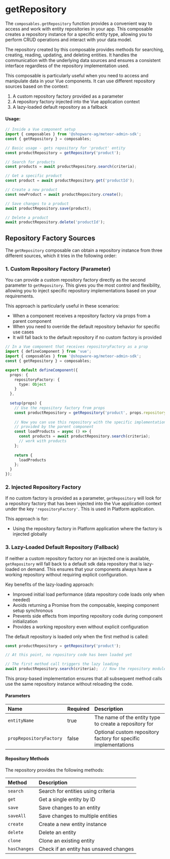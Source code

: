 # getRepository

The `composables.getRepository` function provides a convenient way to access and work with entity repositories in your app. This composable creates a repository instance for a specific entity type, allowing you to perform CRUD operations and interact with your data model.

The repository created by this composable provides methods for searching, creating, reading, updating, and deleting entities. It handles the communication with the underlying data sources and ensures a consistent interface regardless of the repository implementation used.

This composable is particularly useful when you need to access and manipulate data in your Vue components. It can use different repository sources based on the context:

1. A custom repository factory provided as a parameter
2. A repository factory injected into the Vue application context
3. A lazy-loaded default repository as a fallback

#### Usage:  
```ts
// Inside a Vue component setup
import { composables } from '@shopware-ag/meteor-admin-sdk';
const { getRepository } = composables;

// Basic usage - gets repository for 'product' entity
const productRepository = getRepository('product');

// Search for products
const products = await productRepository.search(criteria);

// Get a specific product
const product = await productRepository.get('productId');

// Create a new product
const newProduct = await productRepository.create();

// Save changes to a product
await productRepository.save(product);

// Delete a product
await productRepository.delete('productId');
```

## Repository Factory Sources

The `getRepository` composable can obtain a repository instance from three different sources, which it tries in the following order:

### 1. Custom Repository Factory (Parameter)

You can provide a custom repository factory directly as the second parameter to `getRepository`. This gives you the most control and flexibility, allowing you to inject specific repository implementations based on your requirements.

This approach is particularly useful in these scenarios:
- When a component receives a repository factory via props from a parent component
- When you need to override the default repository behavior for specific use cases
- It will fall back to the default repository if no custom factory is provided

```ts
// In a Vue component that receives repositoryFactory as a prop
import { defineComponent } from 'vue';
import { composables } from '@shopware-ag/meteor-admin-sdk';
const { getRepository } = composables;

export default defineComponent({
  props: {
    repositoryFactory: {
      type: Object
    }
  },
  
  setup(props) {
    // Use the repository factory from props
    const productRepository = getRepository('product', props.repositoryFactory);
    
    // Now you can use this repository with the specific implementation
    // provided by the parent component
    const loadProducts = async () => {
      const products = await productRepository.search(criteria);
      // work with products
    };
    
    return {
      loadProducts
    };
  }
});
```

### 2. Injected Repository Factory

If no custom factory is provided as a parameter, `getRepository` will look for a repository factory that has been injected into the Vue application context under the key `'repositoryFactory'`. This is used in Platform application.

This approach is for:
- Using the repository factory in Platform application where the factory is injected globally


### 3. Lazy-Loaded Default Repository (Fallback)

If neither a custom repository factory nor an injected one is available, `getRepository` will fall back to a default sdk data repository that is lazy-loaded on demand. This ensures that your components always have a working repository without requiring explicit configuration.

Key benefits of the lazy-loading approach:
- Improved initial load performance (data repository code loads only when needed)
- Avoids returning a Promise from the composable, keeping component setup synchronous
- Prevents side effects from importing repository code during component initialization
- Provides a working repository even without explicit configuration

The default repository is loaded only when the first method is called:

```ts
const productRepository = getRepository('product');

// At this point, no repository code has been loaded yet

// The first method call triggers the lazy loading
await productRepository.search(criteria);  // Now the repository module is imported
```

This proxy-based implementation ensures that all subsequent method calls use the same repository instance without reloading the code.

#### Parameters
| Name                    | Required | Description                                                     |
|:------------------------|:---------|:----------------------------------------------------------------|
| `entityName`            | true     | The name of the entity type to create a repository for          |
| `propRepositoryFactory` | false    | Optional custom repository factory for specific implementations |

#### Repository Methods
The repository provides the following methods:

| Method       | Description                            |
|:-------------|:---------------------------------------|
| `search`     | Search for entities using criteria     |
| `get`        | Get a single entity by ID              |
| `save`       | Save changes to an entity              |
| `saveAll`    | Save changes to multiple entities      |
| `create`     | Create a new entity instance           |
| `delete`     | Delete an entity                       |
| `clone`      | Clone an existing entity               |
| `hasChanges` | Check if an entity has unsaved changes |
